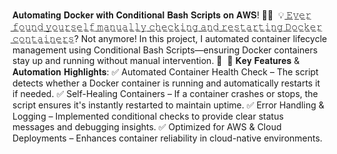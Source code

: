 𝐀𝐮𝐭𝐨𝐦𝐚𝐭𝐢𝐧𝐠 𝐃𝐨𝐜𝐤𝐞𝐫 𝐰𝐢𝐭𝐡 𝐂𝐨𝐧𝐝𝐢𝐭𝐢𝐨𝐧𝐚𝐥 𝐁𝐚𝐬𝐡 𝐒𝐜𝐫𝐢𝐩𝐭𝐬 𝐨𝐧 𝐀𝐖𝐒! 🐳🤖⁣
⁣
💡 ̲𝙴̲̲𝚟̲̲𝚎̲̲𝚛̲ ̲𝚏̲̲𝚘̲̲𝚞̲̲𝚗̲̲𝚍̲ ̲𝚢̲̲𝚘̲̲𝚞̲̲𝚛̲̲𝚜̲̲𝚎̲̲𝚕̲̲𝚏̲ ̲𝚖̲̲𝚊̲̲𝚗̲̲𝚞̲̲𝚊̲̲𝚕̲̲𝚕̲̲𝚢̲ ̲𝚌̲̲𝚑̲̲𝚎̲̲𝚌̲̲𝚔̲̲𝚒̲̲𝚗̲̲𝚐̲ ̲𝚊̲̲𝚗̲̲𝚍̲ ̲𝚛̲̲𝚎̲̲𝚜̲̲𝚝̲̲𝚊̲̲𝚛̲̲𝚝̲̲𝚒̲̲𝚗̲̲𝚐̲ ̲𝙳̲̲𝚘̲̲𝚌̲̲𝚔̲̲𝚎̲̲𝚛̲ ̲𝚌̲̲𝚘̲̲𝚗̲̲𝚝̲̲𝚊̲̲𝚒̲̲𝚗̲̲𝚎̲̲𝚛̲̲𝚜̲? Not anymore! In this project, I automated container lifecycle management using Conditional Bash Scripts—ensuring Docker containers stay up and running without manual intervention. 🚀⁣
⁣
🔹 𝐊𝐞𝐲 𝐅𝐞𝐚𝐭𝐮𝐫𝐞𝐬 & 𝐀𝐮𝐭𝐨𝐦𝐚𝐭𝐢𝐨𝐧 𝐇𝐢𝐠𝐡𝐥𝐢𝐠𝐡𝐭𝐬:⁣
✅ Automated Container Health Check – The script detects whether a Docker container is running and automatically restarts it if needed.⁣
✅ Self-Healing Containers – If a container crashes or stops, the script ensures it's instantly restarted to maintain uptime.⁣
✅ Error Handling & Logging – Implemented conditional checks to provide clear status messages and debugging insights.⁣
✅ Optimized for AWS & Cloud Deployments – Enhances container reliability in cloud-native environments.⁣
⁣
